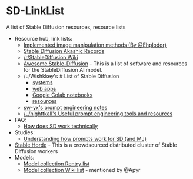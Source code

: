# SD-LinkList
A list of Stable Diffusion resources, resource lists

 - Resource hub, link lists:
	 - [Implemented image manipulation methods (By
   @Ehplodor)](https://github.com/AUTOMATIC1111/stable-diffusion-webui/discussions/2940)
	-	[Stable Diffusion Akashic Records](https://github.com/Maks-s/sd-akashic#notebook_with_decorative_cover-table-of-contents)
	-	[/r/StableDiffusion Wiki](https://www.reddit.com/r/StableDiffusion/wiki/index/)
	-	[Awesome Stable-Diffusion](https://github.com/awesome-stable-diffusion/awesome-stable-diffusion) - This is a list of software and resources for the StableDiffusion AI model.
	-	/u/Wishkkey's # List of Stable Diffusion
		- [systems](https://www.reddit.com/r/StableDiffusion/comments/wqaizj/list_of_stable_diffusion_systems/)
		- [web apps](https://www.reddit.com/r/StableDiffusion/comments/xjqy5y/list_of_stable_diffusion_systems_part_2/)
		- [Google Colab notebooks](https://www.reddit.com/r/StableDiffusion/comments/xjqzdt/list_of_stable_diffusion_systems_part_3/)
		- [resources](https://www.reddit.com/r/StableDiffusion/comments/xjr19j/list_of_stable_diffusion_systems_part_4/)
	- [sw-yx's prompt engineering notes](https://github.com/sw-yx/prompt-eng#stable-diffusion)
	- [/u/nighttkall's Useful prompt engineering tools and resources](https://www.reddit.com/r/StableDiffusion/comments/xcrm4d/useful_prompt_engineering_tools_and_resources/)
- FAQ: 
	- [How does SD work technically](https://www.reddit.com/r/StableDiffusion/comments/wu2sh4/how_stable_diffusion_works_technically_in_15/)
- Studies:
	- [Understanding how prompts work for SD (and MJ)](https://rexwang8.github.io/resource/ai/teapot)
- [Stable Horde](https://stablehorde.net/) - This is a crowdsourced distributed cluster of Stable Diffusion workers
- Models:
	- [Model collection Rentry list](https://rentry.org/sdmodels)
	- [Model collection Wiki list](https://upscale.wiki/wiki/Model_Database) - mentioned by @Apyr

